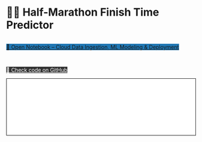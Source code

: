 # 🏃‍♂️ Half-Marathon Finish Time Predictor


<div style="display: flex; gap: 1rem; margin-top: 1rem; flex-wrap: wrap;">

  <a href="https://github.com/KamilSemczuk13/notebooks_to_portfolio/blob/main/Data_Science/maraton_model.ipynb" 
     class="md-button md-button--primary" 
     style="background-color: #1f77b4;">
    🚀 Open Notebook – Cloud Data Ingestion, ML Modeling & Deployment
  </a>

  <a href="https://github.com/KamilSemczuk13/app_maraton/blob/8dc12567a3a9b82fa01dd25baf037eaa533aec58/app.py" 
     class="md-button md-button--secondary" 
     style="background-color: #333; color: white;">
    🐙 Check code on GitHub
  </a>

</div>

<iframe
    id="content"
    src="maraton_ENG.html"
    width="100%"
    style="border:1px solid black;overflow:hidden;"
></iframe>
<script>
function resizeIframeToFitContent(iframe) {
    iframe.style.height = (iframe.contentWindow.document.documentElement.scrollHeight + 50) + "px";
    iframe.contentDocument.body.style["overflow"] = 'hidden';
}
window.addEventListener('load', function() {
    var iframe = document.getElementById('content');
    resizeIframeToFitContent(iframe);
});
window.addEventListener('resize', function() {
    var iframe = document.getElementById('content');
    resizeIframeToFitContent(iframe);
});
</script>

